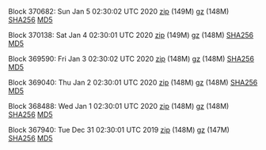 Block 370682: Sun Jan  5 02:30:02 UTC 2020 [zip](https://files.01coin.io/mainnet/2020-01-05/bootstrap.dat.zip) (149M) [gz](https://files.01coin.io/mainnet/2020-01-05/bootstrap.dat.tar.gz) (148M) [SHA256](https://files.01coin.io/mainnet/2020-01-05/sha256.txt) [MD5](https://files.01coin.io/mainnet/2020-01-05/md5.txt)

Block 370138: Sat Jan  4 02:30:01 UTC 2020 [zip](https://files.01coin.io/mainnet/2020-01-04/bootstrap.dat.zip) (149M) [gz](https://files.01coin.io/mainnet/2020-01-04/bootstrap.dat.tar.gz) (148M) [SHA256](https://files.01coin.io/mainnet/2020-01-04/sha256.txt) [MD5](https://files.01coin.io/mainnet/2020-01-04/md5.txt)

Block 369590: Fri Jan  3 02:30:02 UTC 2020 [zip](https://files.01coin.io/mainnet/2020-01-03/bootstrap.dat.zip) (148M) [gz](https://files.01coin.io/mainnet/2020-01-03/bootstrap.dat.tar.gz) (148M) [SHA256](https://files.01coin.io/mainnet/2020-01-03/sha256.txt) [MD5](https://files.01coin.io/mainnet/2020-01-03/md5.txt)

Block 369040: Thu Jan  2 02:30:01 UTC 2020 [zip](https://files.01coin.io/mainnet/2020-01-02/bootstrap.dat.zip) (148M) [gz](https://files.01coin.io/mainnet/2020-01-02/bootstrap.dat.tar.gz) (148M) [SHA256](https://files.01coin.io/mainnet/2020-01-02/sha256.txt) [MD5](https://files.01coin.io/mainnet/2020-01-02/md5.txt)

Block 368488: Wed Jan  1 02:30:01 UTC 2020 [zip](https://files.01coin.io/mainnet/2020-01-01/bootstrap.dat.zip) (148M) [gz](https://files.01coin.io/mainnet/2020-01-01/bootstrap.dat.tar.gz) (148M) [SHA256](https://files.01coin.io/mainnet/2020-01-01/sha256.txt) [MD5](https://files.01coin.io/mainnet/2020-01-01/md5.txt)

Block 367940: Tue Dec 31 02:30:01 UTC 2019 [zip](https://files.01coin.io/mainnet/2019-12-31/bootstrap.dat.zip) (148M) [gz](https://files.01coin.io/mainnet/2019-12-31/bootstrap.dat.tar.gz) (147M) [SHA256](https://files.01coin.io/mainnet/2019-12-31/sha256.txt) [MD5](https://files.01coin.io/mainnet/2019-12-31/md5.txt)
